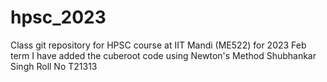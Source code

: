 # hpsc_2023
Class git repository for HPSC course at IIT Mandi (ME522) for 2023 Feb term
I have added the cuberoot code using Newton's Method
Shubhankar Singh
Roll No T21313
